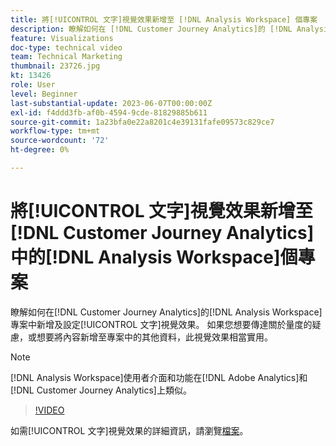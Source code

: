 ```yaml
---
title: 將[!UICONTROL 文字]視覺效果新增至 [!DNL Analysis Workspace] 個專案
description: 瞭解如何在 [!DNL Customer Journey Analytics]的 [!DNL Analysis Workspace] 專案中新增及設定[!UICONTROL 文字]視覺效果。
feature: Visualizations
doc-type: technical video
team: Technical Marketing
thumbnail: 23726.jpg
kt: 13426
role: User
level: Beginner
last-substantial-update: 2023-06-07T00:00:00Z
exl-id: f4ddd3fb-af0b-4594-9cde-81829885b611
source-git-commit: 1a23bfa0e22a8201c4e39131fafe09573c829ce7
workflow-type: tm+mt
source-wordcount: '72'
ht-degree: 0%

---
```


# 將[!UICONTROL 文字]視覺效果新增至[!DNL Customer Journey Analytics]中的[!DNL Analysis Workspace]個專案

瞭解如何在[!DNL Customer Journey Analytics]的[!DNL Analysis Workspace]專案中新增及設定[!UICONTROL 文字]視覺效果。 如果您想要傳達關於量度的疑慮，或想要將內容新增至專案中的其他資料，此視覺效果相當實用。

>[!NOTE]
>
>[!DNL Analysis Workspace]使用者介面和功能在[!DNL Adobe Analytics]和[!DNL Customer Journey Analytics]上類似。

>[!VIDEO](https://video.tv.adobe.com/v/23726/?quality=12&learn=on)

如需[!UICONTROL 文字]視覺效果的詳細資訊，請瀏覽[檔案](https://experienceleague.adobe.com/docs/analytics-platform/using/cja-workspace/visualizations/text.html?lang=zh-Hant)。
